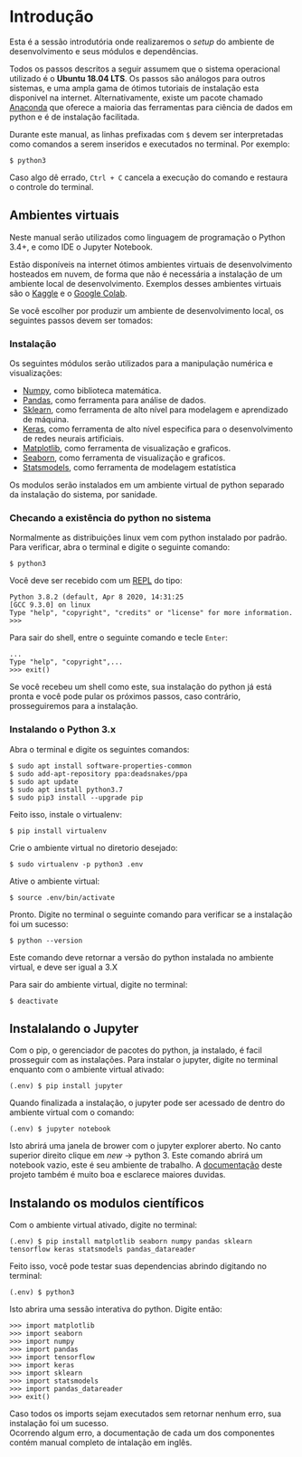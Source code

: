 # Introdução

Esta é a sessão introdutória onde realizaremos o *setup* do ambiente de desenvolvimento e seus módulos e dependências.

Todos os passos descritos a seguir assumem que o sistema operacional utilizado é o **Ubuntu 18.04 LTS**.
Os passos são análogos para outros sistemas, e uma ampla gama de ótimos tutoriais de instalação esta disponivel na internet. Alternativamente, existe um pacote chamado [Anaconda](https://www.continuum.io/downloads) que oferece a maioria das ferramentas para ciência de dados em python e é de instalação facilitada. 

Durante este manual, as linhas prefixadas com `$` devem ser interpretadas como comandos a serem inseridos e executados no terminal. Por exemplo:
```
$ python3
```

Caso algo dê errado, `Ctrl + C` cancela a execução do comando e restaura o controle do terminal.


## Ambientes virtuais

Neste manual serão utilizados como linguagem de programação o Python 3.4+, e como IDE o Jupyter Notebook.

Estão disponíveis na internet ótimos ambientes virtuais de desenvolvimento
hosteados em nuvem, de forma que não é necessária a instalação de um 
ambiente local de desenvolvimento.
Exemplos desses ambientes virtuais são o
 [Kaggle](https://www.kaggle.com/notebooks/welcome) 
e o 
[Google Colab](https://colab.research.google.com/).

Se você escolher por produzir um ambiente de desenvolvimento local, os 
seguintes passos devem ser tomados:

### Instalação

Os seguintes módulos serão utilizados para a manipulação numérica e visualizações:

- [Numpy](http://www.numpy.org/), como biblioteca matemática.
- [Pandas](http://pandas.pydata.org/), como ferramenta para análise de dados.
- [Sklearn](http://scikit-learn.org/stable/), como ferramenta de alto nível para modelagem e aprendizado de máquina.
- [Keras](https://keras.io/), como ferramenta de alto nível especifica para o desenvolvimento de redes neurais artificiais.
- [Matplotlib](https://matplotlib.org/), como ferramenta de visualização e graficos.
- [Seaborn](https://seaborn.pydata.org/), como ferramenta de visualização e graficos.
- [Statsmodels](https://www.statsmodels.org/stable/index.html), como ferramenta
de modelagem estatística

Os modulos serão instalados em um ambiente virtual de python separado da instalação do sistema, por sanidade.


### Checando a existência do python no sistema

Normalmente as distribuições linux vem com python instalado por padrão.
Para verificar, abra o terminal e digite o seguinte comando:
```
$ python3
```

Você deve ser recebido com um [REPL](https://colab.research.google.com/) do tipo:
```
Python 3.8.2 (default, Apr 8 2020, 14:31:25
[GCC 9.3.0] on linux
Type "help", "copyright", "credits" or "license" for more information.
>>> 
```

Para sair do shell, entre o seguinte comando e tecle `Enter`:
```
...
Type "help", "copyright",...
>>> exit()
```

Se você recebeu um shell como este, sua instalação do python já está pronta e
você pode pular os próximos passos, caso contrário, prosseguiremos para a instalação.


### Instalando o Python 3.x

Abra o terminal e digite os seguintes comandos:

```
$ sudo apt install software-properties-common
$ sudo add-apt-repository ppa:deadsnakes/ppa  
$ sudo apt update  
$ sudo apt install python3.7
$ sudo pip3 install --upgrade pip  
```

Feito isso, instale o virtualenv:

```
$ pip install virtualenv
```

Crie o ambiente virtual no diretorio desejado:

```
$ sudo virtualenv -p python3 .env
```

Ative o ambiente virtual:

```
$ source .env/bin/activate
```

Pronto. Digite no terminal o seguinte comando para verificar se a instalação foi um sucesso:

```
$ python --version
```

Este comando deve retornar a versão do python instalada no ambiente virtual, e deve ser igual a 3.X

Para sair do ambiente virtual, digite no terminal:

```
$ deactivate
```


## Instalalando o Jupyter

Com o pip, o gerenciador de pacotes do python, ja instalado, é facil prosseguir com as instalações.
Para instalar o jupyter, digite no terminal enquanto com o ambiente virtual ativado:

```
(.env) $ pip install jupyter
```

Quando finalizada a instalação, o jupyter pode ser acessado de dentro do ambiente virtual com o comando:

```
(.env) $ jupyter notebook
```

Isto abrirá uma janela de brower com o jupyter explorer aberto. No canto superior direito clique em *new* -> python 3. Este comando abrirá um notebook vazio, este é seu ambiente de trabalho. A [documentação](http://jupyter-notebook.readthedocs.io/en/latest/) deste projeto também é muito boa e esclarece maiores duvidas.

## Instalando os modulos científicos

Com o ambiente virtual ativado, digite no terminal:

```
(.env) $ pip install matplotlib seaborn numpy pandas sklearn tensorflow keras statsmodels pandas_datareader
```

Feito isso, você pode testar suas dependencias abrindo digitando no terminal:

```
(.env) $ python3
```

Isto abrira uma sessão interativa do python. Digite então:

```
>>> import matplotlib
>>> import seaborn
>>> import numpy
>>> import pandas
>>> import tensorflow
>>> import keras
>>> import sklearn
>>> import statsmodels
>>> import pandas_datareader
>>> exit()  
```

Caso todos os imports sejam executados sem retornar nenhum erro, sua instalação foi um sucesso.  
Ocorrendo algum erro, a documentação de cada um dos componentes contém manual completo de intalação em inglês.
